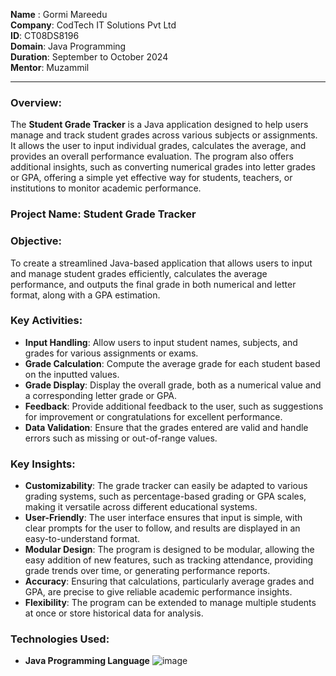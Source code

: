 **Name** : Gormi Mareedu                                                    
**Company**: CodTech IT Solutions Pvt Ltd  
**ID**: CT08DS8196  
**Domain**: Java Programming  
**Duration**: September to October 2024  
**Mentor**: Muzammil  

---

### Overview:
The **Student Grade Tracker** is a Java application designed to help users manage and track student grades across various subjects or assignments. It allows the user to input individual grades, calculates the average, and provides an overall performance evaluation. The program also offers additional insights, such as converting numerical grades into letter grades or GPA, offering a simple yet effective way for students, teachers, or institutions to monitor academic performance.

### Project Name: **Student Grade Tracker**

### Objective:
To create a streamlined Java-based application that allows users to input and manage student grades efficiently, calculates the average performance, and outputs the final grade in both numerical and letter format, along with a GPA estimation.

### Key Activities:
- **Input Handling**: Allow users to input student names, subjects, and grades for various assignments or exams.
- **Grade Calculation**: Compute the average grade for each student based on the inputted values.
- **Grade Display**: Display the overall grade, both as a numerical value and a corresponding letter grade or GPA.
- **Feedback**: Provide additional feedback to the user, such as suggestions for improvement or congratulations for excellent performance.
- **Data Validation**: Ensure that the grades entered are valid and handle errors such as missing or out-of-range values.

### Key Insights:
- **Customizability**: The grade tracker can easily be adapted to various grading systems, such as percentage-based grading or GPA scales, making it versatile across different educational systems.
- **User-Friendly**: The user interface ensures that input is simple, with clear prompts for the user to follow, and results are displayed in an easy-to-understand format.
- **Modular Design**: The program is designed to be modular, allowing the easy addition of new features, such as tracking attendance, providing grade trends over time, or generating performance reports.
- **Accuracy**: Ensuring that calculations, particularly average grades and GPA, are precise to give reliable academic performance insights.
- **Flexibility**: The program can be extended to manage multiple students at once or store historical data for analysis.

### Technologies Used:
- **Java Programming Language**
![image](https://github.com/user-attachments/assets/fb10efa4-de80-4845-a804-aaee869252c5)
